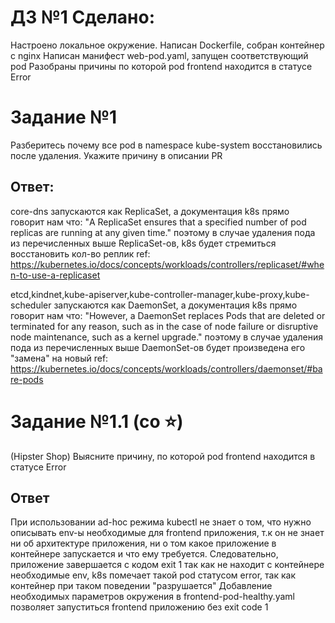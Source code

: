 # ДЗ №1 Cделано:
Настроено локальное окружение.
Написан Dockerfile, собран контейнер с nginx
Написан манифест web-pod.yaml, запущен соответствующий pod
Разобраны причины по которой pod frontend находится в статусе Error

# Задание №1
Разберитесь почему все pod в namespace kube-system восстановились после удаления. Укажите причину в описании PR

## Ответ:
core-dns запускаются как ReplicaSet, a документация k8s прямо говорит нам что:
"A ReplicaSet ensures that a specified number of pod replicas are running at any given time."
поэтому в случае удаления пода из перечисленных выше ReplicaSet-ов, k8s будет стремиться восстановить кол-во реплик
ref: https://kubernetes.io/docs/concepts/workloads/controllers/replicaset/#when-to-use-a-replicaset

etcd,kindnet,kube-apiserver,kube-controller-manager,kube-proxy,kube-scheduler запускаются как DaemonSet, a документация k8s прямо говорит нам что:
"However, a DaemonSet replaces Pods that are deleted or terminated for any reason, such as in the case of node failure or disruptive node maintenance, such as a kernel upgrade."
поэтому в случае удаления пода из перечисленных выше DaemonSet-ов будет произведена его "замена" на новый
ref: https://kubernetes.io/docs/concepts/workloads/controllers/daemonset/#bare-pods

# Задание №1.1 (со ⭐️)
(Hipster Shop) Выясните причину, по которой pod frontend находится в статусе Error

## Ответ
При использовании ad-hoc режима kubectl не знает о том, что нужно описывать env-ы необходимые для frontend приложения, т.к он не знает ни об архитектуре приложения, ни о том какое приложение в контейнере запускается и что ему требуется.
Следовательно, приложение завершается с кодом exit 1 так как не находит с контейнере необходимые env, k8s помечает такой pod статусом error, так как контейнер при таком поведении "разрушается"
Добавление необходимых параметров окружения в frontend-pod-healthy.yaml позволяет запуститься frontend приложению без exit code 1
